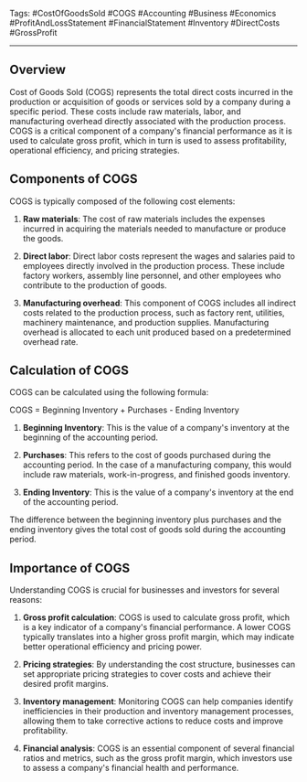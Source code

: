 Tags: #CostOfGoodsSold #COGS #Accounting #Business #Economics #ProfitAndLossStatement #FinancialStatement #Inventory #DirectCosts #GrossProfit

---

## Overview

Cost of Goods Sold (COGS) represents the total direct costs incurred in the production or acquisition of goods or services sold by a company during a specific period. These costs include raw materials, labor, and manufacturing overhead directly associated with the production process. COGS is a critical component of a company's financial performance as it is used to calculate gross profit, which in turn is used to assess profitability, operational efficiency, and pricing strategies.

## Components of COGS

COGS is typically composed of the following cost elements:

1.  **Raw materials**: The cost of raw materials includes the expenses incurred in acquiring the materials needed to manufacture or produce the goods.
    
2.  **Direct labor**: Direct labor costs represent the wages and salaries paid to employees directly involved in the production process. These include factory workers, assembly line personnel, and other employees who contribute to the production of goods.
    
3.  **Manufacturing overhead**: This component of COGS includes all indirect costs related to the production process, such as factory rent, utilities, machinery maintenance, and production supplies. Manufacturing overhead is allocated to each unit produced based on a predetermined overhead rate.
    

## Calculation of COGS

COGS can be calculated using the following formula:

COGS = Beginning Inventory + Purchases - Ending Inventory

1.  **Beginning Inventory**: This is the value of a company's inventory at the beginning of the accounting period.
    
2.  **Purchases**: This refers to the cost of goods purchased during the accounting period. In the case of a manufacturing company, this would include raw materials, work-in-progress, and finished goods inventory.
    
3.  **Ending Inventory**: This is the value of a company's inventory at the end of the accounting period.
    

The difference between the beginning inventory plus purchases and the ending inventory gives the total cost of goods sold during the accounting period.

## Importance of COGS

Understanding COGS is crucial for businesses and investors for several reasons:

1.  **Gross profit calculation**: COGS is used to calculate gross profit, which is a key indicator of a company's financial performance. A lower COGS typically translates into a higher gross profit margin, which may indicate better operational efficiency and pricing power.
    
2.  **Pricing strategies**: By understanding the cost structure, businesses can set appropriate pricing strategies to cover costs and achieve their desired profit margins.
    
3.  **Inventory management**: Monitoring COGS can help companies identify inefficiencies in their production and inventory management processes, allowing them to take corrective actions to reduce costs and improve profitability.
    
4.  **Financial analysis**: COGS is an essential component of several financial ratios and metrics, such as the gross profit margin, which investors use to assess a company's financial health and performance.